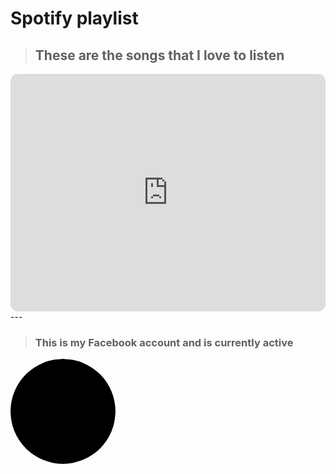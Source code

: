 # Spotify playlist


> ## These are the songs that I love to listen
<iframe style="border-radius:12px" src="https://open.spotify.com/embed/playlist/6QYcaG39GJ3HXBtti9GjK1?utm_source=generator" width="100%" height="380" frameBorder="0" allowfullscreen="" allow="autoplay; clipboard-write; encrypted-media; fullscreen; picture-in-picture" loading="lazy"></iframe>
---

> ### This is my Facebook account and is currently active
<div class="x1jx94hy x14yjl9h xudhj91 x18nykt9 xww2gxu x1iorvi4 x150jy0e xjkvuk6 x1e558r4"><div aria-label="Profile picture actions" class="x1i10hfl x1qjc9v5 xjbqb8w xjqpnuy xa49m3k xqeqjp1 x2hbi6w x13fuv20 xu3j5b3 x1q0q8m5 x26u7qi x972fbf xcfux6l x1qhh985 xm0m39n x9f619 x1ypdohk xdl72j9 x2lah0s xe8uvvx xdj266r x11i5rnm xat24cr x1mh8g0r x2lwn1j xeuugli xexx8yu x4uap5 x18d9i69 xkhd6sd x1n2onr6 x16tdsg8 x1hl2dhg xggy1nq x1ja2u2z x1t137rt x1o1ewxj x3x9cwd x1e5q0jg x13rtm0m x1q0g3np x87ps6o x1lku1pv x1a2a7pz xzsf02u x1rg5ohu" role="button" tabindex="0"><div class="x1rg5ohu x1n2onr6 x3ajldb x1ja2u2z"><svg aria-label="Profile picture actions" class="x3ajldb" data-visualcompletion="ignore-dynamic" role="img" style="height: 168px; width: 168px;"><mask id="jsc_c_3u"><circle cx="84" cy="84" fill="white" r="84"></circle></mask><g mask="url(#jsc_c_3u)"><image x="0" y="0" height="100%" preserveAspectRatio="xMidYMid slice" width="100%" xlink:href="https://scontent.fmnl25-1.fna.fbcdn.net/v/t39.30808-1/315447906_1264675680994698_2881077018467179322_n.jpg?stp=dst-jpg_s200x200&amp;_nc_cat=105&amp;ccb=1-7&amp;_nc_sid=7206a8&amp;_nc_eui2=AeFjZBkJs8xYH0OFuz39KmHMHXiTUQvKO4IdeJNRC8o7go_4cz9ImtUnAGbdIcb8ogJVcJ2mtAlu6hbBGRwkZ_7X&amp;_nc_ohc=C430pAJM7h8AX9gcGyz&amp;_nc_ht=scontent.fmnl25-1.fna&amp;oh=00_AfAW7Dtz7NXy4DHmtPpNmJ2-29cqxfDiJaXDKU_7lbZ0TQ&amp;oe=63830B92" style="height: 168px; width: 168px;"></image><circle class="x1pwv2dq xvlca1e xbh8q5q" cx="84" cy="84" r="84"></circle></g></svg><div class="x1ey2m1c xds687c xg01cxk x47corl x10l6tqk x17qophe x13vifvy x1ebt8du x19991ni x1dhq9h x1wpzbip x14yjl9h xudhj91 x18nykt9 xww2gxu" data-visualcompletion="ignore"></div><div class="x14yjl9h xudhj91 x18nykt9 xww2gxu x10l6tqk xhtitgo" data-visualcompletion="ignore" style="bottom: 25px; right: 25px; transform: translate(50%, 50%);"><div aria-hidden="true"><div class="x1jx94hy x14yjl9h xudhj91 x18nykt9 xww2gxu x1ey2m1c x9f619 xds687c x10l6tqk x17qophe x13vifvy"></div><div aria-label="Update profile picture" class="x1i10hfl x6umtig x1b1mbwd xaqea5y xav7gou x1ypdohk xe8uvvx xdj266r x11i5rnm xat24cr x1mh8g0r x16tdsg8 x1hl2dhg xggy1nq x87ps6o x1lku1pv x1a2a7pz x6s0dn4 x14yjl9h xudhj91 x18nykt9 xww2gxu x972fbf xcfux6l x1qhh985 xm0m39n x9f619 x78zum5 xl56j7k xexx8yu x4uap5 x18d9i69 xkhd6sd x1n2onr6 xc9qbxq x14qfxbe x1qhmfi1" role="button" tabindex="-1"><i data-visualcompletion="css-img" class="x1b0d499 xep6ejk" style="background-image: url(&quot;https://static.xx.fbcdn.net/rsrc.php/v3/y-/r/zNAmfsgg5bt.png?_nc_eui2=AeG07029-2QDtVZaHcGXZO8RXeXoqJ-RxC9d5eion5HEL2FAHTT9zRMT3vrWM8UVK0AxAylfSEUUg5jjZsQOeecb&quot;); background-position: 0px -271px; background-size: auto; width: 20px; height: 20px; background-repeat: no-repeat; display: inline-block;"></i><div class="x1ey2m1c xds687c xg01cxk x47corl x10l6tqk x17qophe x13vifvy x1ebt8du x19991ni x1dhq9h x14yjl9h xudhj91 x18nykt9 xww2gxu" data-visualcompletion="ignore"></div></div></div></div></div></div></div>
